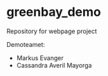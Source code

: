 # greenbay_demo
Repository for webpage project

Demoteamet:
- Markus Evanger
- Cassandra Averil Mayorga